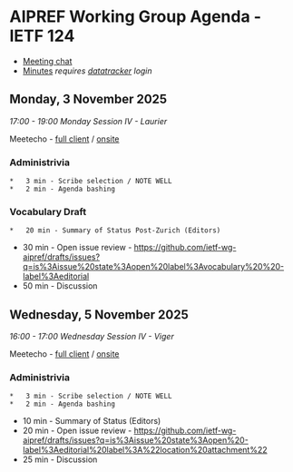 # AIPREF Working Group Agenda - IETF 124

* [Meeting chat](https://zulip.ietf.org/#narrow/stream/aipref)
* [Minutes](https://notes.ietf.org/notes-ietf-124-aipref) _requires [datatracker](https://datatracker.ietf.org) login_

## Monday, 3 November 2025

_17:00 - 19:00	Monday Session IV - Laurier_

Meetecho - [full client](https://meetings.conf.meetecho.com/ietf124/?session=34741) / [onsite](https://meetings.conf.meetecho.com/onsite124/?session=34741)

### Administrivia

	*	3 min - Scribe selection / NOTE WELL
	*	2 min - Agenda bashing

### Vocabulary Draft

	*	20 min - Summary of Status Post-Zurich (Editors)
  * 30 min - Open issue review - https://github.com/ietf-wg-aipref/drafts/issues?q=is%3Aissue%20state%3Aopen%20label%3Avocabulary%20%20-label%3Aeditorial
  * 50 min - Discussion  

## Wednesday, 5 November 2025

_16:00 - 17:00	Wednesday Session IV - Viger_

Meetecho - [full client](https://meetings.conf.meetecho.com/ietf124/?session=34742) / [onsite](https://meetings.conf.meetecho.com/onsite124/?session=34742)

### Administrivia

	*	3 min - Scribe selection / NOTE WELL
	*	2 min - Agenda bashing
  * 10 min - Summary of Status (Editors)
  * 20 min - Open issue review - https://github.com/ietf-wg-aipref/drafts/issues?q=is%3Aissue%20state%3Aopen%20-label%3Aeditorial%20label%3A%22location%20attachment%22
  * 25 min - Discussion  
